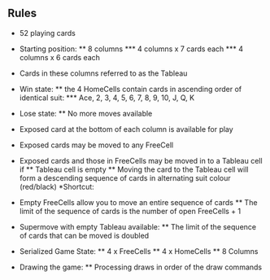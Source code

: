Rules 
-----

* 52 playing cards
* Starting position: 
** 8 columns
*** 4 columns x 7 cards each
*** 4 columns x 6 cards each
* Cards in these columns referred to as the Tableau
* Win state: 
** the 4 HomeCells contain cards in ascending order of identical suit: 
*** Ace, 2, 3, 4, 5, 6, 7, 8, 9, 10, J, Q, K
* Lose state: 
** No more moves available
* Exposed card at the bottom of each column is available for play
* Exposed cards may be moved to any FreeCell 
* Exposed cards and those in FreeCells may be moved in to a Tableau cell if 
** Tableau cell is empty
** Moving the card to the Tableau cell will form a descending sequence of cards in alternating suit colour (red/black)
*Shortcut: 
* Empty FreeCells allow you to move an entire sequence of cards
** The limit of the sequence of cards is the number of open FreeCells + 1
* Supermove with empty Tableau available: 
** The limit of the sequence of cards that can be moved is doubled

* Serialized Game State: 
** 4 x FreeCells
** 4 x HomeCells
** 8 Columns

* Drawing the game: 
** Processing draws in order of the draw commands
